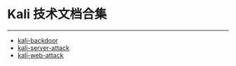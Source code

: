 # Kali 技术文档合集
---
- [kali-backdoor](kali-backdoor/)
- [kali-server-attack](kali-server-attack/)
- [kali-web-attack](kali-web-attack/)
